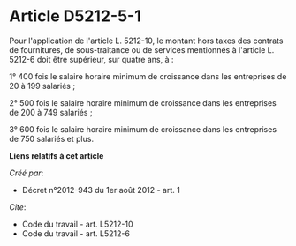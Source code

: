# Article D5212-5-1

Pour l'application de l'article L. 5212-10, le montant hors taxes des contrats de fournitures, de sous-traitance ou de
services mentionnés à l'article L. 5212-6 doit être supérieur, sur quatre ans, à : 

1° 400 fois le salaire horaire minimum de croissance dans les entreprises de 20 à 199 salariés ; 

2° 500 fois le salaire horaire minimum de croissance dans les entreprises de 200 à 749 salariés ; 

3° 600 fois le salaire horaire minimum de croissance dans les entreprises de 750 salariés et plus.

**Liens relatifs à cet article**

_Créé par_:

  - Décret n°2012-943 du 1er août 2012 - art. 1

_Cite_:

  - Code du travail - art. L5212-10
  - Code du travail - art. L5212-6
